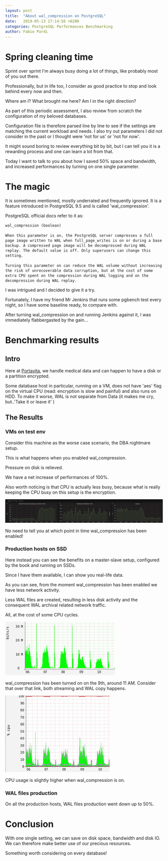 ```yaml
---
layout: post
title:  "About wal_compression on PostgreSQL"
date:   2019-05-13 17:14:56 +0200
categories: PostgreSQL Performances Benchmarking
author: Fabio Pardi
---
```



# Spring cleaning time

Sprint over sprint I'm always busy doing a lot of things, like probably most of you out there. 

Professionally, but in life too, I consider as good practice to stop and look behind every now and then.

Where am I? What brought me here? Am I in the right direction? 

As part of this periodic assessment, I also review from scratch the configuration of my beloved databases. 

Configuration file is therefore parsed line by line to see if the settings are matching the current workload and needs. 
I also try out parameters I did not consider in the past or I thought were 'not for us' or 'not for now'. 

It might sound boring to review everything bit by bit, but I can tell you it is a rewarding process and one can learn a lot from that.

Today I want to talk to you about how I saved 50% space and bandwidth, and increased performances by turning on one single parameter.


# The magic

It is sometimes mentioned, mostly underrated and frequently ignored. It is a feature introduced in PostgreSQL 9.5 and is called 'wal_compression'. 

PostgreSQL official docs refer to it as:


    wal_compression (boolean)

    When this parameter is on, the PostgreSQL server compresses a full page image written to WAL when full_page_writes is on or during a base backup. A compressed page image will be decompressed during WAL replay. The default value is off. Only superusers can change this setting.

    Turning this parameter on can reduce the WAL volume without increasing the risk of unrecoverable data corruption, but at the cost of some extra CPU spent on the compression during WAL logging and on the decompression during WAL replay.


I was intrigued and I decided to give it a try.

Fortunately, I have my friend Mr Jenkins that runs some pgbench test every night, so I have some baseline ready, to compare with. 

After turning wal_compression on and running Jenkins against it, I was immediately flabbergasted by the gain...

# Benchmarking results

## Intro

Here at [Portavita][portavita], we handle medical data and can happen to have a disk or a partition encrypted. 

Some database host in particular, running on a VM, does not have 'aes' flag on the virtual CPU (read: encryption is slow and painful) and also runs on HDD. 
To make it worse, WAL is not separate from Data (it makes me cry, but..'Take it or leave it' )

## The Results

### VMs on test env

Consider this machine as the worse case scenario, the DBA nightmare setup.

This is what happens when you enabled wal_compression.

Pressure on disk is relieved. 

We have a net increase of performances of 100%. 

Also worth noticing is that CPU is actually less busy, because what is really keeping the CPU busy on this setup is the encryption.


![VM on HDD - encryption - no AES - no separate disks](https://raw.githubusercontent.com/Portavita/portavita.github.io/master/img/pgbench_dev.jpeg)

No need to tell you at which point in time wal_compression has been enabled!




### Production hosts on SSD

Here instead you can see the benefits on a master-slave setup, configured by the book and running on SSDs.

Since I have them available, I can show you real-life data. 

As you can see, from the moment wal_compression has been enabled we have less network activity.

Less WAL files are created, resulting in less disk activity and the consequent WAL archival related network traffic.

All, at the cost of some CPU cycles. 

![Bandwidth usage](https://raw.githubusercontent.com/Portavita/portavita.github.io/master/img/bandwidth_slave_prod.jpeg)

wal_compression has been turned on on the 9th, around 11 AM. Consider that over that link, both streaming and WAL copy happens.

![CPU impact](https://raw.githubusercontent.com/Portavita/portavita.github.io/master/img/cpu_prod_master.jpeg)

CPU usage is slightly higher when wal_compression is on.

### WAL files production

On all the production hosts, WAL files production went down up to 50%.

# Conclusion

With one single setting, we can save on disk space, bandwidth and disk IO. We can therefore make better use of our precious resources.

Something worth considering on every database!


[portavita]: https://www.portavita.com/
